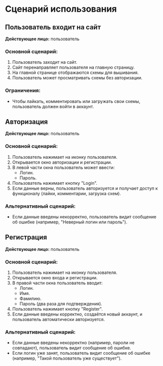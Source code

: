 # Сценарий использования

## Пользователь входит на сайт
**Действующее лицо:** пользователь

### Основной сценарий:
1. Пользователь заходит на сайт.
2. Сайт перенаправляет пользователя на главную страницу.
3. На главной странице отображаются схемы для вышивания.
4. Пользователь может просматривать схемы без авторизации.

### Ограничения:
- Чтобы лайкать, комментировать или загружать свои схемы, пользователь должен войти в аккаунт.

## Авторизация
**Действующее лицо:** пользователь

### Основной сценарий:
1. Пользователь нажимает на иконку пользователя.
2. Открывается окно авторизации и регистрации.
3. В левой части окна пользователь может ввести:
   - Логин.
   - Пароль.
4. Пользователь нажимает кнопку "Login".
5. Если данные верны, пользователь авторизуется и получает доступ к функционалу (лайки, комментарии, загрузка схем).

### Альтернативный сценарий:
- Если данные введены некорректно, пользователь видит сообщение об ошибке (например, "Неверный логин или пароль").

## Регистрация
**Действующее лицо:** пользователь

### Основной сценарий:
1. Пользователь нажимает на иконку пользователя.
2. Открывается окно входа и регистрации.
3. В правой части окна пользователь вводит:
   - Логин.
   - Имя.
   - Фамилию.
   - Пароль (два раза для подтверждения).
4. Пользователь нажимает кнопку "Register".
5. Если данные введены корректно, создаётся новый аккаунт, и пользователь автоматически авторизуется.

### Альтернативный сценарий:
- Если данные введены некорректно (например, пароли не совпадают), пользователь видит сообщение об ошибке.
- Если логин уже занят, пользователь видит сообщение об ошибке (например, "Такой пользователь уже существует").
